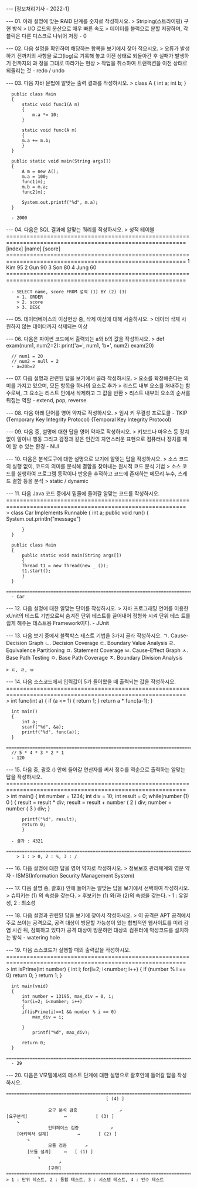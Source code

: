 --- [정보처리기사 - 2022-1]

--- 01. 아래 설명에 맞는 RAID 단계를 숫자로 작성하시오.
	> Striping(스트라이핑) 구현 방식
	> I/O 로드의 분산으로 매우 빠른 속도
	> 데이터를 블럭으로 분할 저장하며, 각 블럭은 다른 디스크로 나뉘어 저장
	  - 0

--- 02. 다음 설명을 확인하여 해당하는 항목을 보기에서 찾아 적으시오.
	> 오류가 발생하기 전까지의 사항을 로그(log)로 기록해 놓고 이전 상태로 되돌아간 후 실패가 발생하기 전까지의 과
	  정을 그대로 따라가는 현상
	> 작업을 취소하여 트랜잭션을 이전 상태로 되돌리는 것
	  - redo / undo

--- 03. 다음 자바 문법에 알맞는 출력 결과를 작성하시오.
	> class A
	  {
	      int a;
	      int b;
	  }

	  public class Main
	  {
	      static void func1(A m)
	      {
	          m.a *= 10;
	      }

	      static void func(A m)
	      {
		  m.a += m.b;
	      }
	  }

	  public static void main(String args[])
	  {
	      A m = new A();
	      m.a = 100;
	      func1(m);
	      m.b = m.a;
	      func2(m);

	      System.out.printf("%d", m.a);
	  }

	  - 2000

--- 04. 다음은 SQL 결과에 알맞는 쿼리를 작성하시오.
	> 성적 테이블
	  ===========================================================================================================
	  [index]	[name]	[score]
	  ===========================================================================================================
	  1		Kim	95
	  2		Gun	90
	  3		Son	80
	  4		Jung	60
	  ===========================================================================================================

	  - SELECT name, score FROM 성적 (1) BY (2) (3)
	    > 1. ORDER
	    > 2. score
	    > 3. DESC

--- 05. 데이터베이스의 이상현상 중, 삭제 이상에 대해 서술하시오.
	> 데이터 삭제 시 원하지 않는 데이터까지 삭제되는 이상

--- 06. 다음은 파이썬 코드에서 출력되는 a와 b의 값을 작성하시오.
	> def exam(num1, num2=2):
	      print('a=', num1, 'b=', num2)
	  exam(20)
	  
	  // num1 = 20
	  // num2 = null = 2
	  - a=20b=2

--- 07. 다음 설명과 관련된 답을 보기에서 골라 작성하시오.
	> 요소를 확장해준다는 의미를 가지고 있으며, 모든 항목을 하나의 요소로 추가
	> 리스트 내부 요소를 꺼내주는 함수로써, 그 요소는 리스트 안에서 삭제하고 그 값을 반환
	> 리스트 내부의 요소의 순서를 뒤집는 역할
	  - extend, pop, reverse

--- 08. 다음 아래 단어를 영어 약자로 작성하시오.
	> 임시 키 무결성 프로토콜
	  - TKIP (Temporary Key Integrity Protocol)
		 (Temporal Key Integrity Protocol)

--- 09. 다음 중, 설명에 대한 답을 영어 약자로 작성하시오.
	> 키보드나 마우스 등 장치 없이 말이나 행동 그리고 감정과 같은 인간의 자연스러운 표현으로 컴퓨터나 장치를 제어
	  할 수 있는 환경
	  - NUI

--- 10. 다음은 분석도구에 대한 설명으로 보기에 알맞는 답을 작성하시오.
	> 소스 코드의 실행 없이, 코드의 의미를 분석해 결함을 찾아내는 원시적 코드 분석 기법
	> 소스 코드를 실행하여 프로그램 동작이나 반응을 추적하고 코드에 존재하는 메모리 누수, 스레드 결함 등을 분석
	  > static / dynamic

--- 11. 다음 Java 코드 중에서 밑줄에 들어갈 알맞는 코드를 작성하시오.
	  ===========================================================================================================
	> class Car Implements Runnable
	  {
	      int a;
	      public void run()
	      {
		  System.out.println("message")
	
	      }
	  }

	  public class Main
	  {
	      public static void main(String args[])
	      {
		  Thread t1 = new Thread(new _ ());
		  t1.start();
	      }
	  }
	  ===========================================================================================================
	  - Car

--- 12. 다음 설명에 대한 알맞는 단어를 작성하시오.
	> 자바 프로그래밍 언어를 이용한 xUnit의 테스트 기법으로써 숨겨진 단위 테스트를 끌어내어 정형화 시켜 단위 테스
	  트를 쉽게 해주는 테스트용 Framework이다.
	  - JUnit

--- 13. 다음 보기 중에서 블랙박스 테스트 기법을 3가지 골라 작성하시오.
	ㄱ. Cause-Decision Graph	ㄴ. Decision Coverage		ㄷ. Boundary Value Analysis
	ㄹ. Equivalence Partitioning	ㅁ. Statement Coverage		ㅂ. Cause-Effect Graph
	ㅅ. Base Path Testing		ㅇ. Base Path Coverage		ㅈ. Boundary Division Analysis

	> ㄷ, ㄹ, ㅂ

--- 14. 다음 소스코드에서 입력값이 5가 들어왔을 때 출력되는 값을 작성하시오.
	  ===========================================================================================================
	> int func(int a)
	  {
	      if (a <= 1)
	      { return 1; }
	      return a * func(a-1);
	  }

	  int main()
	  {
	      int a;
	      scanf("%d", &a);
	      printf("%d", func(a));
	  }
	  ===========================================================================================================
	  // 5 * 4 * 3 * 2 * 1
	  - 120

--- 15. 다음 중, 괄호 () 안에 들어갈 연산자를 써서 정수를 역순으로 출력하는 알맞는 답을 작성하시오.
	  ===========================================================================================================
	> int main()
	  {
	      int number = 1234;
	      int div = 10;
	      int result = 0;
	      while(number (1) 0 )
	      {
	          result = result * div;
		  result = result + number ( 2 ) div;
		  number = number ( 3 ) div;
	      }

	      printf("%d", result);
	      return 0;
     	  }

	  - 결과 : 4321
	  ===========================================================================================================
	    > 1 : > 0, 2 : %, 3 : /

--- 16. 다음 설명에 대한 답을 영어 약자로 작성하시오.
	> 정보보호 관리체계의 영문 약자
	  - ISMS(Information Security Management System)

--- 17. 다음 설명 중, 괄호() 안에 들어가는 알맞는 답을 보기에서 선택하여 작성하시오.
	> 슈퍼키는 (1) 의 속성을 갖는다.
	> 후보키는 (1) 와/과 (2)의 속성을 갖는다.
	  - 1 : 유일성, 2 : 최소성

--- 18. 다음 설명과 관련된 답을 보기에 찾아서 작성하시오.
	> 이 공격은 APT 공격에서 주로 쓰이는 공격으로, 공격 대상이 방문할 가능성이 있는 합법적인 웹사이트를 미리 감염
	  시킨 뒤, 잠복하고 있다가 공격 대상이 방문하면 대상의 컴퓨터에 악성코드를 설치하는 방식
	  - watering hole

--- 19. 다음 소스코드가 실행할 때의 출력값을 작성하시오.
	  ===========================================================================================================
	> int isPrime(int number)
	  {
	      int i;
	      for(i=2; i<number; i++)
	      {
		  if (number % i == 0) return 0;
	      }
	      return 1;
	  }

	  int main(void)
	  {
	      int number = 13195, max_div = 0, i;
	      for(i=2; i<number; i++)
	      {
		  if(isPrime(i)==1 && number % i == 0)
		      max_div = i;

	      }
              printf("%d", max_div);

	      return 0;
	  }
	  ===========================================================================================================
	  - 29

--- 20. 다음은 V모델에서의 테스트 단계에 대한 설명으로 괄호안에 들어갈 답을 작성하시오.

	=============================================================================================================
										  [ (4) ]

					요구 분석 검증				↗
	[요구분석]				↔			[ (3) ]	
		↘
					인터페이스 검증			↗
		[아키텍처 설계]			↔		[ (2) ]
			↘
				 	모듈 검증		↗
			[모듈 설계]		↔	[ (1) ]
				↘			
						↗
					[구현]
	=============================================================================================================
	> 1 : 단위 테스트, 2 : 통합 테스트, 3 : 시스템 테스트, 4 : 인수 테스트